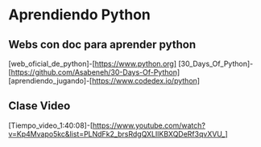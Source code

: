 # Aprendiendo Python

## Webs con doc para aprender python

[web_oficial_de_python]-[https://www.python.org]
[30_Days_Of_Python]-[https://github.com/Asabeneh/30-Days-Of-Python]
[aprendiendo_jugando]-[https://www.codedex.io/python]

## Clase Video

[Tiempo_video_1:40:08]-[https://www.youtube.com/watch?v=Kp4Mvapo5kc&list=PLNdFk2_brsRdgQXLIlKBXQDeRf3qvXVU_]
